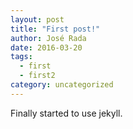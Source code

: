 ```yaml
---
layout: post
title: "First post!"
author: José Rada
date: 2016-03-20
tags:
  - first
  - first2
category: uncategorized
---
```


Finally started to use jekyll.
